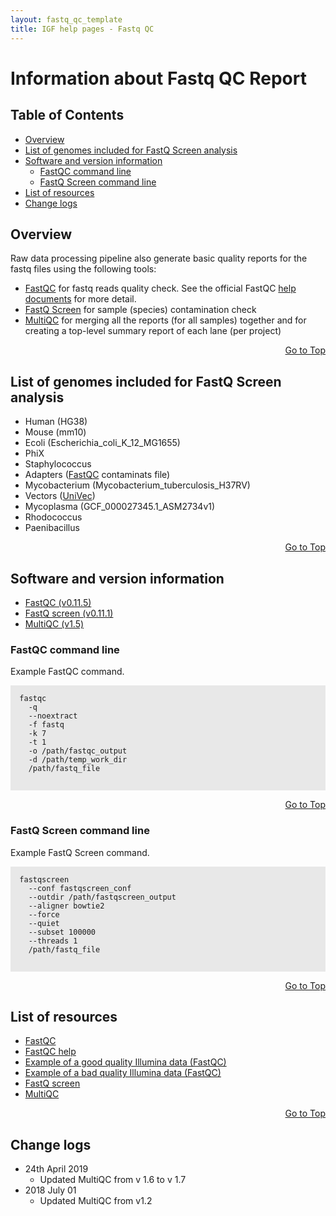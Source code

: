 ```yaml
---
layout: fastq_qc_template
title: IGF help pages - Fastq QC
---
```

# Information about Fastq QC Report
## Table of Contents

* [Overview](#overview)
* [List of genomes included for FastQ Screen analysis](#list-of-genomes-included-for-fastq-screen-analysis)
* [Software and version information](#software-and-version-information)
  * [FastQC command line](#fastqc-command-line)
  * [FastQ Screen command line](#fastq-screen-command-line)
* [List of resources](#list-of-resources)
* [Change logs](#change-logs)


## Overview

Raw data processing pipeline also generate basic quality reports for the fastq files using the following tools:

* [FastQC](http://www.bioinformatics.babraham.ac.uk/projects/fastqc) for fastq reads quality check. See the official FastQC [help documents](https://www.bioinformatics.babraham.ac.uk/projects/fastqc/Help/3%20Analysis%20Modules/) for more detail.
* [FastQ Screen](https://www.bioinformatics.babraham.ac.uk/projects/fastq_screen) for sample (species) contamination check
* [MultiQC](http://multiqc.info/) for merging all the reports (for all samples) together and for creating a top-level summary report of each lane (per project)

<div align="right"><a href="#table-of-contents">Go to Top</a></div>

## List of genomes included for FastQ Screen analysis

* Human (HG38)
* Mouse (mm10)
* Ecoli (Escherichia_coli_K_12_MG1655)
* PhiX
* Staphylococcus 
* Adapters ([FastQC](www.bioinformatics.babraham.ac.uk/projects/fastqc) contaminats file)
* Mycobacterium (Mycobacterium_tuberculosis_H37RV)
* Vectors ([UniVec](http://www.ncbi.nlm.nih.gov/VecScreen/UniVec.html))
* Mycoplasma (GCF_000027345.1_ASM2734v1)
* Rhodococcus
* Paenibacillus

<div align="right"><a href="#table-of-contents">Go to Top</a></div>


## Software and version information

* [FastQC (v0.11.5)](http://www.bioinformatics.babraham.ac.uk/projects/fastqc)
* [FastQ screen (v0.11.1)](https://www.bioinformatics.babraham.ac.uk/projects/fastq_screen/)
* [MultiQC (v1.5)](http://multiqc.info/)

### FastQC command line
Example FastQC command.

<div style="background-color:#E8E8E8">
  <pre><code>
  fastqc 
    -q
    --noextract
    -f fastq 
    -k 7 
    -t 1
    -o /path/fastqc_output
    -d /path/temp_work_dir 
    /path/fastq_file
    
  </code></pre>
</div>

<div align="right"><a href="#table-of-contents">Go to Top</a></div>


### FastQ Screen command line
Example FastQ Screen command.

<div style="background-color:#E8E8E8">
  <pre><code>
  fastqscreen
    --conf fastqscreen_conf
    --outdir /path/fastqscreen_output
    --aligner bowtie2
    --force
    --quiet
    --subset 100000
    --threads 1
    /path/fastq_file
   
  </code></pre>
</div>

<div align="right"><a href="#table-of-contents">Go to Top</a></div>

## List of resources

* [FastQC](http://www.bioinformatics.babraham.ac.uk/projects/fastqc)
* [FastQC help](https://www.bioinformatics.babraham.ac.uk/projects/fastqc/Help/)
* [Example of a good quality Illumina data (FastQC)](https://www.bioinformatics.babraham.ac.uk/projects/fastqc/good_sequence_short_fastqc.html)
* [Example of a bad quality Illumina data (FastQC)](https://www.bioinformatics.babraham.ac.uk/projects/fastqc/bad_sequence_fastqc.html)
* [FastQ screen](https://www.bioinformatics.babraham.ac.uk/projects/fastq_screen/)
* [MultiQC](http://multiqc.info/)

<div align="right"><a href="#table-of-contents">Go to Top</a></div>

## Change logs

* 24th April 2019
  - Updated MultiQC from v 1.6 to v 1.7
* 2018 July 01
  - Updated MultiQC from v1.2
